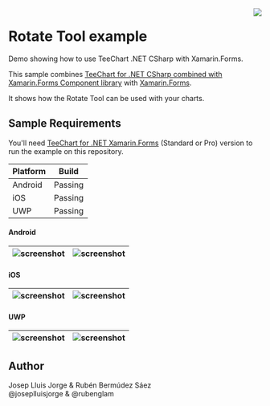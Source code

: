 <a href="https://www.steema.com/product/forms">
<img align="right" src="http://www.teechart.net/img/logos/teechart_forms.png">
</a>

Rotate Tool example
===================
Demo showing how to use TeeChart .NET CSharp with Xamarin.Forms.

This sample combines [TeeChart for .NET CSharp combined with Xamarin.Forms Component library](https://www.steema.com/product/forms) with [Xamarin.Forms](https://www.xamarin.com/forms). 

It shows how the Rotate Tool can be used with your charts.


## Sample Requirements

You'll need [TeeChart for .NET  Xamarin.Forms](https://www.steema.com/downloads/forms) (Standard or Pro) version to run the example on this repository. 

|Platform|Build|
|--|--| 
| Android |Passing|
|iOS|Passing|
|UWP|Passing|

#### Android

| ![screenshot](https://github.com/Steema/teechart-xamarin-forms-samples/blob/master/RotateTool/Screenshots/image_no_dragged_droid.png) | ![screenshot](https://github.com/Steema/teechart-xamarin-forms-samples/blob/master/RotateTool/Screenshots/image_dragged_droid.png) |
|--|--|

#### iOS

| ![screenshot](https://github.com/Steema/teechart-xamarin-forms-samples/blob/master/RotateTool/Screenshots/image_no_dragged_ios.png) | ![screenshot](https://github.com/Steema/teechart-xamarin-forms-samples/blob/master/RotateTool/Screenshots/image_dragged_ios.png) |
|--|--|

#### UWP

| ![screenshot](https://github.com/Steema/teechart-xamarin-forms-samples/blob/master/RotateTool/Screenshots/image_no_dragged_uwp.png) | ![screenshot](https://github.com/Steema/teechart-xamarin-forms-samples/blob/master/RotateTool/Screenshots/image_dragged_uwp.png) |
|--|--|


## Author

Josep Lluis Jorge & Rubén Bermúdez Sáez <br/>
@joseplluisjorge & @rubenglam

